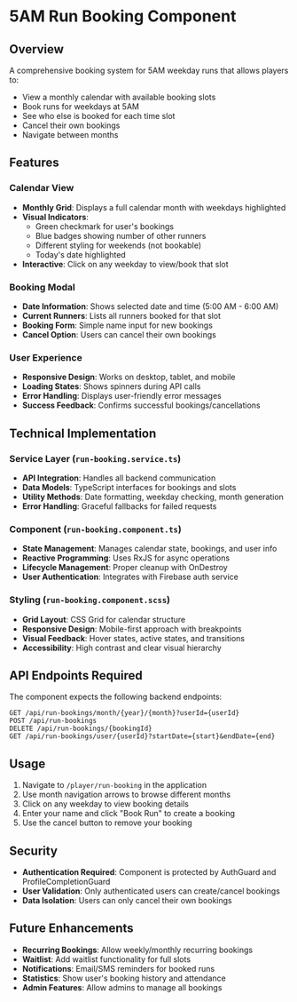 # 5AM Run Booking Component

## Overview
A comprehensive booking system for 5AM weekday runs that allows players to:
- View a monthly calendar with available booking slots
- Book runs for weekdays at 5AM
- See who else is booked for each time slot
- Cancel their own bookings
- Navigate between months

## Features

### Calendar View
- **Monthly Grid**: Displays a full calendar month with weekdays highlighted
- **Visual Indicators**: 
  - Green checkmark for user's bookings
  - Blue badges showing number of other runners
  - Different styling for weekends (not bookable)
  - Today's date highlighted
- **Interactive**: Click on any weekday to view/book that slot

### Booking Modal
- **Date Information**: Shows selected date and time (5:00 AM - 6:00 AM)
- **Current Runners**: Lists all runners booked for that slot
- **Booking Form**: Simple name input for new bookings
- **Cancel Option**: Users can cancel their own bookings

### User Experience
- **Responsive Design**: Works on desktop, tablet, and mobile
- **Loading States**: Shows spinners during API calls
- **Error Handling**: Displays user-friendly error messages
- **Success Feedback**: Confirms successful bookings/cancellations

## Technical Implementation

### Service Layer (`run-booking.service.ts`)
- **API Integration**: Handles all backend communication
- **Data Models**: TypeScript interfaces for bookings and slots
- **Utility Methods**: Date formatting, weekday checking, month generation
- **Error Handling**: Graceful fallbacks for failed requests

### Component (`run-booking.component.ts`)
- **State Management**: Manages calendar state, bookings, and user info
- **Reactive Programming**: Uses RxJS for async operations
- **Lifecycle Management**: Proper cleanup with OnDestroy
- **User Authentication**: Integrates with Firebase auth service

### Styling (`run-booking.component.scss`)
- **Grid Layout**: CSS Grid for calendar structure
- **Responsive Design**: Mobile-first approach with breakpoints
- **Visual Feedback**: Hover states, active states, and transitions
- **Accessibility**: High contrast and clear visual hierarchy

## API Endpoints Required

The component expects the following backend endpoints:

```
GET /api/run-bookings/month/{year}/{month}?userId={userId}
POST /api/run-bookings
DELETE /api/run-bookings/{bookingId}
GET /api/run-bookings/user/{userId}?startDate={start}&endDate={end}
```

## Usage

1. Navigate to `/player/run-booking` in the application
2. Use month navigation arrows to browse different months
3. Click on any weekday to view booking details
4. Enter your name and click "Book Run" to create a booking
5. Use the cancel button to remove your booking

## Security

- **Authentication Required**: Component is protected by AuthGuard and ProfileCompletionGuard
- **User Validation**: Only authenticated users can create/cancel bookings
- **Data Isolation**: Users can only cancel their own bookings

## Future Enhancements

- **Recurring Bookings**: Allow weekly/monthly recurring bookings
- **Waitlist**: Add waitlist functionality for full slots
- **Notifications**: Email/SMS reminders for booked runs
- **Statistics**: Show user's booking history and attendance
- **Admin Features**: Allow admins to manage all bookings
